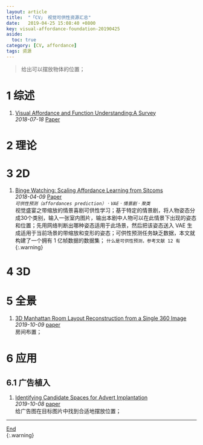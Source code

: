 ```yaml
---
layout: article
title:  "「CV」 视觉可供性资源汇总"
date:   2019-04-25 15:08:40 +0800
key: visual-affordance-foundation-20190425
aside:
  toc: true
category: [CV, affordance]
tags: 资源
---
```

<span id='head'></span>  
>给出可以摆放物体的位置；     

<!--more-->


# 1 综述
1. [Visual Affordance and Function Understanding:A Survey](http://cn.arxiv.org/abs/1807.06775)     
*2018-07-18* [Paper](https://arxiv.org/abs/1807.06775)   

# 2 理论

# 3 2D
1. [Binge Watching: Scaling Affordance Learning from Sitcoms](http://cn.arxiv.org/abs/1804.03080)    
*2018-04-09* [Paper](https://arxiv.org/abs/1804.03080)   
*`可供性预测（affordances prediction）` · `VAE` · `情景剧` · `聚类`*   
视觉盛宴之带缩放的情景喜剧可供性学习；基于特定的情景剧，将人物姿态分成30个类别，输入一张室内图片，输出本剧中人物可以在此情景下出现的姿态和位置；先用网络判断出哪种姿态适用于此场景，然后把该姿态送入 VAE 生成适用于当前场景的带缩放和变形的姿态；可供性预测任务缺乏数据，本文就构建了一个拥有 1 亿帧数据的数据集； `什么是可供性预测，参考文献 12 有`{:.warning}      


# 4 3D

# 5 全景
1. [3D Manhattan Room Layout Reconstruction from a Single 360 Image](http://cn.arxiv.org/abs/1910.04099)     
*2019-10-09* [paper](https://arxiv.org/abs/1910.04099)     
房间布置；    

# 6 应用
## 6.1 广告植入
1. [Identifying Candidate Spaces for Advert Implantation](http://cn.arxiv.org/abs/1910.03227)     
*2019-10-08* [paper](https://arxiv.org/abs/1910.03227)     
给广告图在目标图片中找到合适地摆放位置；    

-------------------  
[End](#head)   
{:.warning}  
